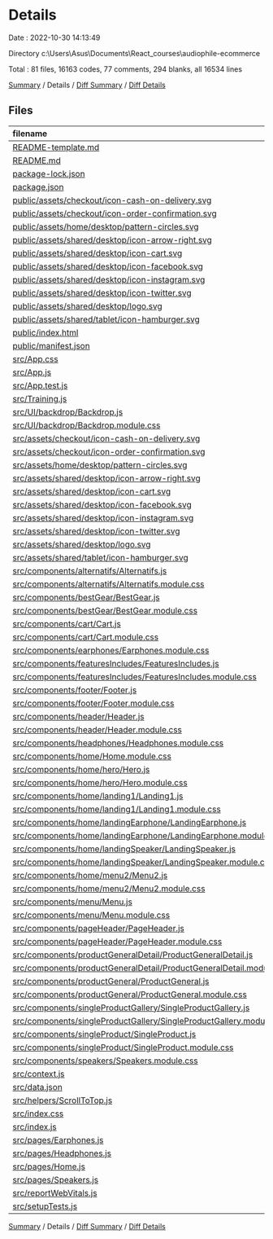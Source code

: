 # Details

Date : 2022-10-30 14:13:49

Directory c:\\Users\\Asus\\Documents\\React_courses\\audiophile-ecommerce

Total : 81 files,  16163 codes, 77 comments, 294 blanks, all 16534 lines

[Summary](results.md) / Details / [Diff Summary](diff.md) / [Diff Details](diff-details.md)

## Files
| filename | language | code | comment | blank | total |
| :--- | :--- | ---: | ---: | ---: | ---: |
| [README-template.md](/README-template.md) | Markdown | 82 | 0 | 39 | 121 |
| [README.md](/README.md) | Markdown | 62 | 0 | 42 | 104 |
| [package-lock.json](/package-lock.json) | JSON | 12,025 | 0 | 1 | 12,026 |
| [package.json](/package.json) | JSON | 40 | 0 | 1 | 41 |
| [public/assets/checkout/icon-cash-on-delivery.svg](/public/assets/checkout/icon-cash-on-delivery.svg) | XML | 1 | 0 | 0 | 1 |
| [public/assets/checkout/icon-order-confirmation.svg](/public/assets/checkout/icon-order-confirmation.svg) | XML | 1 | 0 | 0 | 1 |
| [public/assets/home/desktop/pattern-circles.svg](/public/assets/home/desktop/pattern-circles.svg) | XML | 1 | 0 | 0 | 1 |
| [public/assets/shared/desktop/icon-arrow-right.svg](/public/assets/shared/desktop/icon-arrow-right.svg) | XML | 1 | 0 | 0 | 1 |
| [public/assets/shared/desktop/icon-cart.svg](/public/assets/shared/desktop/icon-cart.svg) | XML | 1 | 0 | 0 | 1 |
| [public/assets/shared/desktop/icon-facebook.svg](/public/assets/shared/desktop/icon-facebook.svg) | XML | 1 | 0 | 0 | 1 |
| [public/assets/shared/desktop/icon-instagram.svg](/public/assets/shared/desktop/icon-instagram.svg) | XML | 1 | 0 | 0 | 1 |
| [public/assets/shared/desktop/icon-twitter.svg](/public/assets/shared/desktop/icon-twitter.svg) | XML | 1 | 0 | 0 | 1 |
| [public/assets/shared/desktop/logo.svg](/public/assets/shared/desktop/logo.svg) | XML | 1 | 0 | 0 | 1 |
| [public/assets/shared/tablet/icon-hamburger.svg](/public/assets/shared/tablet/icon-hamburger.svg) | XML | 1 | 0 | 0 | 1 |
| [public/index.html](/public/index.html) | HTML | 23 | 23 | 1 | 47 |
| [public/manifest.json](/public/manifest.json) | JSON | 25 | 0 | 1 | 26 |
| [src/App.css](/src/App.css) | CSS | 0 | 0 | 1 | 1 |
| [src/App.js](/src/App.js) | JavaScript | 36 | 1 | 4 | 41 |
| [src/App.test.js](/src/App.test.js) | JavaScript | 7 | 0 | 2 | 9 |
| [src/Training.js](/src/Training.js) | JavaScript | 54 | 0 | 2 | 56 |
| [src/UI/backdrop/Backdrop.js](/src/UI/backdrop/Backdrop.js) | JavaScript | 10 | 0 | 2 | 12 |
| [src/UI/backdrop/Backdrop.module.css](/src/UI/backdrop/Backdrop.module.css) | CSS | 10 | 0 | 0 | 10 |
| [src/assets/checkout/icon-cash-on-delivery.svg](/src/assets/checkout/icon-cash-on-delivery.svg) | XML | 1 | 0 | 0 | 1 |
| [src/assets/checkout/icon-order-confirmation.svg](/src/assets/checkout/icon-order-confirmation.svg) | XML | 1 | 0 | 0 | 1 |
| [src/assets/home/desktop/pattern-circles.svg](/src/assets/home/desktop/pattern-circles.svg) | XML | 1 | 0 | 0 | 1 |
| [src/assets/shared/desktop/icon-arrow-right.svg](/src/assets/shared/desktop/icon-arrow-right.svg) | XML | 1 | 0 | 0 | 1 |
| [src/assets/shared/desktop/icon-cart.svg](/src/assets/shared/desktop/icon-cart.svg) | XML | 1 | 0 | 0 | 1 |
| [src/assets/shared/desktop/icon-facebook.svg](/src/assets/shared/desktop/icon-facebook.svg) | XML | 1 | 0 | 0 | 1 |
| [src/assets/shared/desktop/icon-instagram.svg](/src/assets/shared/desktop/icon-instagram.svg) | XML | 1 | 0 | 0 | 1 |
| [src/assets/shared/desktop/icon-twitter.svg](/src/assets/shared/desktop/icon-twitter.svg) | XML | 1 | 0 | 0 | 1 |
| [src/assets/shared/desktop/logo.svg](/src/assets/shared/desktop/logo.svg) | XML | 1 | 0 | 0 | 1 |
| [src/assets/shared/tablet/icon-hamburger.svg](/src/assets/shared/tablet/icon-hamburger.svg) | XML | 1 | 0 | 0 | 1 |
| [src/components/alternatifs/Alternatifs.js](/src/components/alternatifs/Alternatifs.js) | JavaScript | 82 | 0 | 4 | 86 |
| [src/components/alternatifs/Alternatifs.module.css](/src/components/alternatifs/Alternatifs.module.css) | CSS | 134 | 3 | 4 | 141 |
| [src/components/bestGear/BestGear.js](/src/components/bestGear/BestGear.js) | JavaScript | 43 | 0 | 3 | 46 |
| [src/components/bestGear/BestGear.module.css](/src/components/bestGear/BestGear.module.css) | CSS | 129 | 1 | 3 | 133 |
| [src/components/cart/Cart.js](/src/components/cart/Cart.js) | JavaScript | 56 | 0 | 3 | 59 |
| [src/components/cart/Cart.module.css](/src/components/cart/Cart.module.css) | CSS | 155 | 4 | 14 | 173 |
| [src/components/earphones/Earphones.module.css](/src/components/earphones/Earphones.module.css) | CSS | 10 | 0 | 0 | 10 |
| [src/components/featuresIncludes/FeaturesIncludes.js](/src/components/featuresIncludes/FeaturesIncludes.js) | JavaScript | 25 | 0 | 4 | 29 |
| [src/components/featuresIncludes/FeaturesIncludes.module.css](/src/components/featuresIncludes/FeaturesIncludes.module.css) | CSS | 71 | 2 | 3 | 76 |
| [src/components/footer/Footer.js](/src/components/footer/Footer.js) | JavaScript | 83 | 0 | 3 | 86 |
| [src/components/footer/Footer.module.css](/src/components/footer/Footer.module.css) | CSS | 167 | 1 | 5 | 173 |
| [src/components/header/Header.js](/src/components/header/Header.js) | JavaScript | 60 | 0 | 4 | 64 |
| [src/components/header/Header.module.css](/src/components/header/Header.module.css) | CSS | 105 | 1 | 11 | 117 |
| [src/components/headphones/Headphones.module.css](/src/components/headphones/Headphones.module.css) | CSS | 10 | 0 | 0 | 10 |
| [src/components/home/Home.module.css](/src/components/home/Home.module.css) | CSS | 8 | 0 | 3 | 11 |
| [src/components/home/hero/Hero.js](/src/components/home/hero/Hero.js) | JavaScript | 27 | 0 | 3 | 30 |
| [src/components/home/hero/Hero.module.css](/src/components/home/hero/Hero.module.css) | CSS | 138 | 4 | 10 | 152 |
| [src/components/home/landing1/Landing1.js](/src/components/home/landing1/Landing1.js) | JavaScript | 25 | 0 | 3 | 28 |
| [src/components/home/landing1/Landing1.module.css](/src/components/home/landing1/Landing1.module.css) | CSS | 196 | 3 | 1 | 200 |
| [src/components/home/landingEarphone/LandingEarphone.js](/src/components/home/landingEarphone/LandingEarphone.js) | JavaScript | 39 | 0 | 3 | 42 |
| [src/components/home/landingEarphone/LandingEarphone.module.css](/src/components/home/landingEarphone/LandingEarphone.module.css) | CSS | 82 | 1 | 1 | 84 |
| [src/components/home/landingSpeaker/LandingSpeaker.js](/src/components/home/landingSpeaker/LandingSpeaker.js) | JavaScript | 35 | 0 | 3 | 38 |
| [src/components/home/landingSpeaker/LandingSpeaker.module.css](/src/components/home/landingSpeaker/LandingSpeaker.module.css) | CSS | 65 | 3 | 4 | 72 |
| [src/components/home/menu2/Menu2.js](/src/components/home/menu2/Menu2.js) | JavaScript | 62 | 1 | 3 | 66 |
| [src/components/home/menu2/Menu2.module.css](/src/components/home/menu2/Menu2.module.css) | CSS | 168 | 1 | 3 | 172 |
| [src/components/menu/Menu.js](/src/components/menu/Menu.js) | JavaScript | 43 | 0 | 3 | 46 |
| [src/components/menu/Menu.module.css](/src/components/menu/Menu.module.css) | CSS | 79 | 0 | 2 | 81 |
| [src/components/pageHeader/PageHeader.js](/src/components/pageHeader/PageHeader.js) | JavaScript | 10 | 0 | 3 | 13 |
| [src/components/pageHeader/PageHeader.module.css](/src/components/pageHeader/PageHeader.module.css) | CSS | 27 | 0 | 1 | 28 |
| [src/components/productGeneralDetail/ProductGeneralDetail.js](/src/components/productGeneralDetail/ProductGeneralDetail.js) | JavaScript | 78 | 0 | 8 | 86 |
| [src/components/productGeneralDetail/ProductGeneralDetail.module.css](/src/components/productGeneralDetail/ProductGeneralDetail.module.css) | CSS | 191 | 3 | 11 | 205 |
| [src/components/productGeneral/ProductGeneral.js](/src/components/productGeneral/ProductGeneral.js) | JavaScript | 42 | 0 | 4 | 46 |
| [src/components/productGeneral/ProductGeneral.module.css](/src/components/productGeneral/ProductGeneral.module.css) | CSS | 158 | 3 | 7 | 168 |
| [src/components/singleProductGallery/SingleProductGallery.js](/src/components/singleProductGallery/SingleProductGallery.js) | JavaScript | 27 | 0 | 4 | 31 |
| [src/components/singleProductGallery/SingleProductGallery.module.css](/src/components/singleProductGallery/SingleProductGallery.module.css) | CSS | 57 | 2 | 2 | 61 |
| [src/components/singleProduct/SingleProduct.js](/src/components/singleProduct/SingleProduct.js) | JavaScript | 30 | 0 | 3 | 33 |
| [src/components/singleProduct/SingleProduct.module.css](/src/components/singleProduct/SingleProduct.module.css) | CSS | 50 | 2 | 3 | 55 |
| [src/components/speakers/Speakers.module.css](/src/components/speakers/Speakers.module.css) | CSS | 10 | 0 | 0 | 10 |
| [src/context.js](/src/context.js) | JavaScript | 23 | 0 | 5 | 28 |
| [src/data.json](/src/data.json) | JSON | 522 | 0 | 0 | 522 |
| [src/helpers/ScrollToTop.js](/src/helpers/ScrollToTop.js) | JavaScript | 13 | 1 | 3 | 17 |
| [src/index.css](/src/index.css) | CSS | 322 | 10 | 23 | 355 |
| [src/index.js](/src/index.js) | JavaScript | 18 | 3 | 4 | 25 |
| [src/pages/Earphones.js](/src/pages/Earphones.js) | JavaScript | 19 | 0 | 3 | 22 |
| [src/pages/Headphones.js](/src/pages/Headphones.js) | JavaScript | 21 | 0 | 4 | 25 |
| [src/pages/Home.js](/src/pages/Home.js) | JavaScript | 21 | 0 | 2 | 23 |
| [src/pages/Speakers.js](/src/pages/Speakers.js) | JavaScript | 20 | 0 | 2 | 22 |
| [src/reportWebVitals.js](/src/reportWebVitals.js) | JavaScript | 12 | 0 | 2 | 14 |
| [src/setupTests.js](/src/setupTests.js) | JavaScript | 1 | 4 | 1 | 6 |

[Summary](results.md) / Details / [Diff Summary](diff.md) / [Diff Details](diff-details.md)